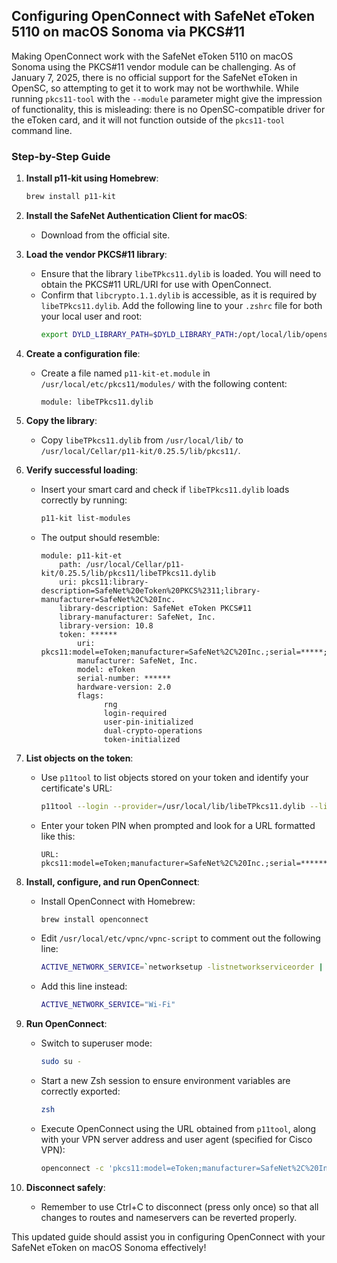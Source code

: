 
## Configuring OpenConnect with SafeNet eToken 5110 on macOS Sonoma via PKCS#11

Making OpenConnect work with the SafeNet eToken 5110 on macOS Sonoma using the PKCS#11 vendor module can be challenging. As of January 7, 2025, there is no official support for the SafeNet eToken in OpenSC, so attempting to get it to work may not be worthwhile. 
While running `pkcs11-tool` with the `--module` parameter might give the impression of functionality, this is misleading: there is no OpenSC-compatible driver for the eToken card, and it will not function outside of the `pkcs11-tool` command line.

### Step-by-Step Guide

1. **Install p11-kit using Homebrew**:
   ```bash
   brew install p11-kit
   ```

2. **Install the SafeNet Authentication Client for macOS**:
   - Download from the official site.

3. **Load the vendor PKCS#11 library**:
   - Ensure that the library `libeTPkcs11.dylib` is loaded. You will need to obtain the PKCS#11 URL/URI for use with OpenConnect.
   - Confirm that `libcrypto.1.1.dylib` is accessible, as it is required by `libeTPkcs11.dylib`. Add the following line to your `.zshrc` file for both your local user and root:
     ```bash
     export DYLD_LIBRARY_PATH=$DYLD_LIBRARY_PATH:/opt/local/lib/openssl-1.1
     ```

4. **Create a configuration file**:
   - Create a file named `p11-kit-et.module` in `/usr/local/etc/pkcs11/modules/` with the following content:
     ```
     module: libeTPkcs11.dylib
     ```

5. **Copy the library**:
   - Copy `libeTPkcs11.dylib` from `/usr/local/lib/` to `/usr/local/Cellar/p11-kit/0.25.5/lib/pkcs11/`.

6. **Verify successful loading**:
   - Insert your smart card and check if `libeTPkcs11.dylib` loads correctly by running:
     ```bash
     p11-kit list-modules
     ```
   - The output should resemble:
     ```
     module: p11-kit-et
         path: /usr/local/Cellar/p11-kit/0.25.5/lib/pkcs11/libeTPkcs11.dylib
         uri: pkcs11:library-description=SafeNet%20eToken%20PKCS%2311;library-manufacturer=SafeNet%2C%20Inc.
         library-description: SafeNet eToken PKCS#11
         library-manufacturer: SafeNet, Inc.
         library-version: 10.8
         token: ******
             uri: pkcs11:model=eToken;manufacturer=SafeNet%2C%20Inc.;serial=*****;token=***
             manufacturer: SafeNet, Inc.
             model: eToken
             serial-number: ******
             hardware-version: 2.0
             flags:
                   rng
                   login-required
                   user-pin-initialized
                   dual-crypto-operations
                   token-initialized
     ```

7. **List objects on the token**:
   - Use `p11tool` to list objects stored on your token and identify your certificate's URL:
     ```bash
     p11tool --login --provider=/usr/local/lib/libeTPkcs11.dylib --list-all
     ```
   - Enter your token PIN when prompted and look for a URL formatted like this:
     ```
     URL: pkcs11:model=eToken;manufacturer=SafeNet%2C%20Inc.;serial=*******;token=*******;id=*********;object=***************;type=cert
     ```

8. **Install, configure, and run OpenConnect**:
   - Install OpenConnect with Homebrew:
     ```bash
     brew install openconnect
     ```
   - Edit `/usr/local/etc/vpnc/vpnc-script` to comment out the following line:
     ```bash
     ACTIVE_NETWORK_SERVICE=`networksetup -listnetworkserviceorder | grep -B 1 "$ACTIVE_INTERFACE" | head -n 1 | awk '/\([0-9]+\)/{ print }'|cut -d " " -f2-`
     ```
   - Add this line instead:
     ```bash
     ACTIVE_NETWORK_SERVICE="Wi-Fi"
     ```

9. **Run OpenConnect**:
   - Switch to superuser mode:
     ```bash
     sudo su -
     ```
   - Start a new Zsh session to ensure environment variables are correctly exported:
     ```bash
     zsh
     ```
   - Execute OpenConnect using the URL obtained from `p11tool`, along with your VPN server address and user agent (specified for Cisco VPN):
     ```bash
     openconnect -c 'pkcs11:model=eToken;manufacturer=SafeNet%2C%20Inc.;serial=****;token=*;id=*****;object=****' https://your.vpn.com --useragent=AnyConnect
     ```

10. **Disconnect safely**:
    - Remember to use Ctrl+C to disconnect (press only once) so that all changes to routes and nameservers can be reverted properly.

This updated guide should assist you in configuring OpenConnect with your SafeNet eToken on macOS Sonoma effectively!
